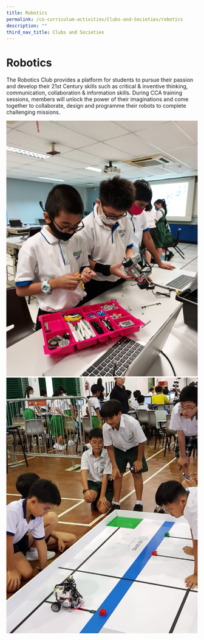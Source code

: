 ```yaml
---
title: Robotics
permalink: /co-curriculum-activities/Clubs-and-Societies/robotics
description: ""
third_nav_title: Clubs and Societies
---
```

# Robotics
The Robotics Club provides a platform for students to pursue their passion and develop their 21st Century skills such as critical & inventive thinking, communication, collaboration & information skills. During CCA training sessions, members will unlock the power of their imaginations and come together to collaborate, design and programme their robots to complete challenging missions.

![](/images/Robotics%201.jpg)
![](/images/Robotics%202.jpg)